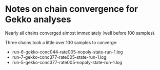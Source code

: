 # Notes on chain convergence for Gekko analyses

Nearly all chains converged almost immediately (well before 100 samples).

Three chains took a little over 100 samples to converge:
-   run-6-gekko-conc044-rate005-nopoly-state-run-1.log
-   run-7-gekko-conc377-rate005-state-run-1.log
-   run-5-gekko-conc377-rate005-nopoly-state-run-1.log

